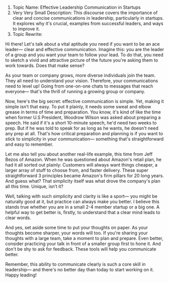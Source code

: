1. Topic Name: Effective Leadership Communication in Startups
2. Very Very Small Description: This discourse covers the importance of clear and concise communications in leadership, particularly in startups. It explores why it's crucial, examples from successful leaders, and ways to improve it.
3. Topic Rewrite:

Hi there! Let's talk about a vital aptitude you need if you want to be an ace leader— clear and effective communication. Imagine this: you are the leader of a group and you want your team to follow your lead. To do that, you need to sketch a vivid and attractive picture of the future you're asking them to work towards. Does that make sense?

As your team or company grows, more diverse individuals join the team. They all need to understand your vision. Therefore, your communications need to level up! Going from one-on-one chats to messages that reach everyone— that's the thrill of running a growing group or company.

Now, here's the big secret: effective communication is simple. Yet, making it simple isn’t that easy. To put it plainly, it needs some sweat and elbow grease in terms of time and preparation. You know, it's kind of like the time when former U.S President, Woodrow Wilson was asked about preparing a speech. He said if it's a short 10-minute speech, he'd need two weeks to prep. But if he was told to speak for as long as he wants, he doesn't need any prep at all. That's how critical preparation and planning is if you want to stick to simplicity in your communication— something that's straightforward and easy to remember.

Let me also tell you about another real-life example, this time from Jeff Bezos of Amazon. When he was questioned about Amazon's retail plan, he had it all sorted out plainly: Customers will always want things cheaper, a larger array of stuff to choose from, and faster delivery. These super straightforward 3 principles became Amazon's firm pillars for 20 long years. And guess what? That simplicity itself was what drove the company's plan all this time. Unique, isn’t it? 

Well, talking with such simplicity and clarity is like a sport— you might be naturally good at it, but practice can always make you better. I believe this stands true whether you are in a small 2-4 member startup or a big one. A helpful way to get better is, firstly, to understand that a clear mind leads to clear words.

And yes, set aside some time to put your thoughts on paper. As your thoughts become sharper, your words will too. If you're sharing your thoughts with a large team, take a moment to plan and prepare. Even better, consider practicing your talk in front of a smaller group first to hone it. And don't be shy to ask for feedback. These tools will help you communicate better.

Remember, this ability to communicate clearly is such a core skill in leadership— and there's no better day than today to start working on it. Happy leading!
